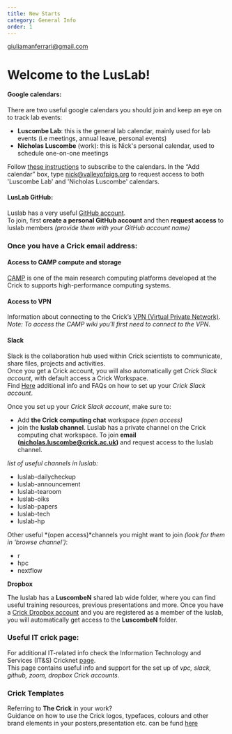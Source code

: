 ```yaml
---
title: New Starts
category: General Info
order: 1
---
```

giuliamanferrari@gmail.com

# Welcome to the LusLab!



 #### **Google calendars**:  
There are two useful google calendars you should join and keep an eye on to track lab events: 
* **Luscombe Lab**: this is the general lab calendar, mainly used for lab events (i.e meetings, annual leave, personal events)
* **Nicholas Luscombe** (work): this is Nick's personal calendar, used to schedule one-on-one meetings

Follow [these instructions](https://support.google.com/calendar/answer/37100?co=GENIE.Platform%3DDesktop&hl=en) to subscribe to the calendars.   In the “Add calendar” box, type nick@valleyofpigs.org to request access to both 'Luscombe Lab' and 'Nicholas Luscombe' calendars.
 
 #### **LusLab GitHub**:
Luslab has a very useful [GitHub account](https://github.com/luslab/luslab.github.io).  
To join, first **create a personal GitHub account** and then **request access** to luslab members *(provide them with your GitHub account name)* 

### Once you have a Crick email address:

#### **Access to CAMP compute and storage**
[CAMP](https://intranet.crick.ac.uk/our-crick/scientific-computing/pages/scientific-computing-platforms)
is one of the main research computing platforms developed at the Crick to supports high-performance computing systems.

#### **Access to VPN**
Information about connecting to the Crick’s [VPN (Virtual Private Network)](https://intranet.crick.ac.uk/our-crick/it-support/pages/vpn-virtual-private-network).   
*Note: To access the CAMP wiki you'll first need to connect to the VPN*.

#### **Slack** 
Slack is the collaboration hub used within Crick scientists to communicate, share files, projects and activities.  
Once you get a Crick account, you will also automatically get *Crick Slack account*, with default access a Crick Workspace.     
Find [Here](https://intranet.crick.ac.uk/our-crick/its-support/pages/slack) additional info and FAQs on how to set up your *Crick Slack account*. 

Once you set up your *Crick Slack account*, make sure to: 
* Add **the Crick computing chat** workspace *(open access)*
* join the **luslab channel**. 
   Luslab has a private channel on the Crick computing chat workspace. To join **email (nicholas.luscombe@crick.ac.uk)** and request access to the luslab channel.
   
*list of useful channels in luslab:* 

- luslab-dailycheckup 
- luslab-announcement
- luslab-tearoom
- luslab-oiks
- luslab-papers
- luslab-tech
- luslab-hp

Other useful *(open access)*channels you might want to join *(look for them in 'browse channel')*: 
- r  
- hpc 
- nextflow

**Dropbox**

The luslab has a **LuscombeN** shared lab wide folder, where you can find useful training resources, previous presentations and more. 
Once you have a [Crick Dropbox account](https://intranet.crick.ac.uk/our-crick/its-support/pages/dropbox) and you are registered as a member of the luslab, you will automatically get access to the **LuscombeN** folder.

 ### **Useful IT crick page**:
 
For additional IT-related info check the Information Technology and Services (IT&S) Cricknet [page](https://intranet.crick.ac.uk/our-crick/information-technology-services-its).  
This page contains useful info and support for the set up of *vpc, slack, github, zoom, dropbox Crick accounts*. 

 ### **Crick Templates**
 
Referring to **The Crick** in your work?  
Guidance on how to use the Crick logos, typefaces, colours and other brand elements in your posters,presentation etc. can be fund [here](https://intranet.crick.ac.uk/our-crick/crick-brand)






